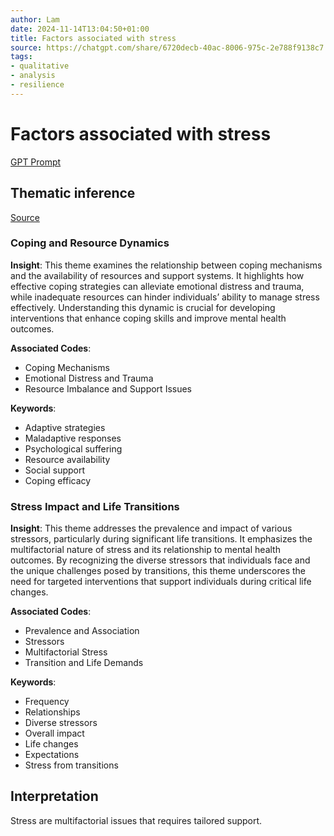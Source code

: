 ```yaml
---
author: Lam
date: 2024-11-14T13:04:50+01:00
title: Factors associated with stress
source: https://chatgpt.com/share/6720decb-40ac-8006-975c-2e788f9138c7
tags:
- qualitative
- analysis
- resilience
---
```


# Factors associated with stress

[GPT Prompt](Projects/prompt-for-GPT-based-thematic-analysis.md)

## Thematic inference

[Source](https://chatgpt.com/share/6720decb-40ac-8006-975c-2e788f9138c7)

### Coping and Resource Dynamics

**Insight**: This theme examines the relationship between coping mechanisms and the availability of resources and support systems. It highlights how effective coping strategies can alleviate emotional distress and trauma, while inadequate resources can hinder individuals’ ability to manage stress effectively. Understanding this dynamic is crucial for developing interventions that enhance coping skills and improve mental health outcomes.

**Associated Codes**:
- Coping Mechanisms
- Emotional Distress and Trauma
- Resource Imbalance and Support Issues

**Keywords**:
- Adaptive strategies
- Maladaptive responses
- Psychological suffering
- Resource availability
- Social support
- Coping efficacy

### Stress Impact and Life Transitions

**Insight**: This theme addresses the prevalence and impact of various stressors, particularly during significant life transitions. It emphasizes the multifactorial nature of stress and its relationship to mental health outcomes. By recognizing the diverse stressors that individuals face and the unique challenges posed by transitions, this theme underscores the need for targeted interventions that support individuals during critical life changes.

**Associated Codes**:
- Prevalence and Association
- Stressors
- Multifactorial Stress
- Transition and Life Demands

**Keywords**:
- Frequency
- Relationships
- Diverse stressors
- Overall impact
- Life changes
- Expectations
- Stress from transitions

## Interpretation

Stress are multifactorial issues that requires tailored support.

